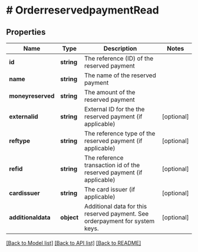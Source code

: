 # # OrderreservedpaymentRead

## Properties

Name | Type | Description | Notes
------------ | ------------- | ------------- | -------------
**id** | **string** | The reference (ID) of the reserved payment |
**name** | **string** | The name of the reserved payment |
**moneyreserved** | **string** | The amount of the reserved payment |
**externalid** | **string** | External ID for the the reserved payment (if applicable) | [optional]
**reftype** | **string** | The reference type of the reserved payment (if applicable) | [optional]
**refid** | **string** | The reference transaction id of the reserved payment (if applicable) | [optional]
**cardissuer** | **string** | The card issuer (if applicable) | [optional]
**additionaldata** | **object** | Additional data for this reserved payment. See orderpayment for system keys. | [optional]

[[Back to Model list]](../../README.md#models) [[Back to API list]](../../README.md#endpoints) [[Back to README]](../../README.md)
